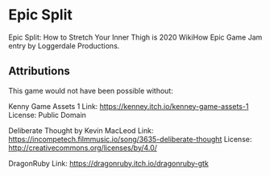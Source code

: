 # Epic Split
Epic Split: How to Stretch Your Inner Thigh is 2020 WikiHow Epic Game Jam entry by Loggerdale Productions.

## Attributions
This game would not have been possible without:

Kenny Game Assets 1
Link: https://kenney.itch.io/kenney-game-assets-1
License: Public Domain

Deliberate Thought by Kevin MacLeod
Link: https://incompetech.filmmusic.io/song/3635-deliberate-thought
License: http://creativecommons.org/licenses/by/4.0/

DragonRuby
Link: https://dragonruby.itch.io/dragonruby-gtk
